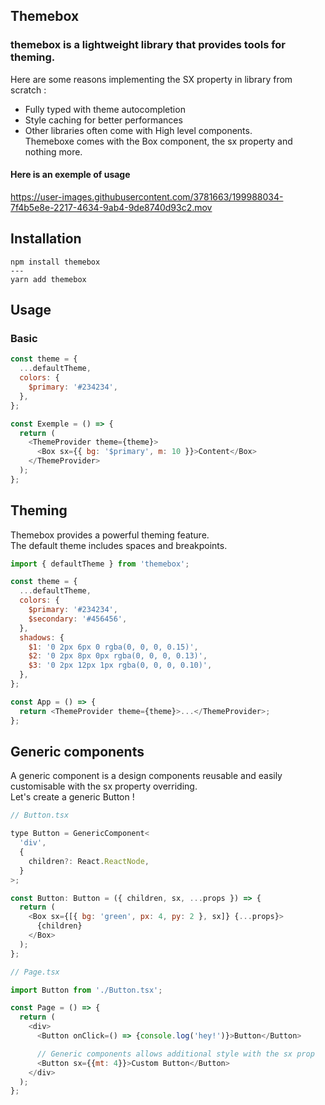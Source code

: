 ## Themebox

### themebox is a lightweight library that provides tools for theming.

Here are some reasons implementing the SX property in library from scratch :

- Fully typed with theme autocompletion
- Style caching for better performances
- Other libraries often come with High level components.  
  Themeboxe comes with the Box component, the sx property and nothing more.

#### Here is an exemple of usage

https://user-images.githubusercontent.com/3781663/199988034-7f4b5e8e-2217-4634-9ab4-9de8740d93c2.mov

## Installation

```
npm install themebox
---
yarn add themebox
```

## Usage

### Basic

```javascript
const theme = {
  ...defaultTheme,
  colors: {
    $primary: '#234234',
  },
};

const Exemple = () => {
  return (
    <ThemeProvider theme={theme}>
      <Box sx={{ bg: '$primary', m: 10 }}>Content</Box>
    </ThemeProvider>
  );
};
```

## Theming

Themebox provides a powerful theming feature.  
The default theme includes spaces and breakpoints.

```javascript
import { defaultTheme } from 'themebox';

const theme = {
  ...defaultTheme,
  colors: {
    $primary: '#234234',
    $secondary: '#456456',
  },
  shadows: {
    $1: '0 2px 6px 0 rgba(0, 0, 0, 0.15)',
    $2: '0 2px 8px 0px rgba(0, 0, 0, 0.13)',
    $3: '0 2px 12px 1px rgba(0, 0, 0, 0.10)',
  },
};

const App = () => {
  return <ThemeProvider theme={theme}>...</ThemeProvider>;
};
```

## Generic components

A generic component is a design components reusable and easily customisable with the sx property overriding.  
Let's create a generic Button !

```javascript
// Button.tsx

type Button = GenericComponent<
  'div',
  {
    children?: React.ReactNode,
  }
>;

const Button: Button = ({ children, sx, ...props }) => {
  return (
    <Box sx={[{ bg: 'green', px: 4, py: 2 }, sx]} {...props}>
      {children}
    </Box>
  );
};
```

```javascript
// Page.tsx

import Button from './Button.tsx';

const Page = () => {
  return (
    <div>
      <Button onClick=() => {console.log('hey!')}>Button</Button>

      // Generic components allows additional style with the sx prop
      <Button sx={{mt: 4}}>Custom Button</Button>
    </div>
  );
};
```
